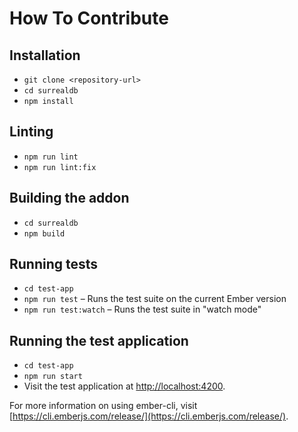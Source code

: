 # How To Contribute

## Installation

* `git clone <repository-url>`
* `cd surrealdb`
* `npm install`

## Linting

* `npm run lint`
* `npm run lint:fix`

## Building the addon

* `cd surrealdb`
* `npm build`

## Running tests

* `cd test-app`
* `npm run test` – Runs the test suite on the current Ember version
* `npm run test:watch` – Runs the test suite in "watch mode"

## Running the test application

* `cd test-app`
* `npm run start`
* Visit the test application at [http://localhost:4200](http://localhost:4200).

For more information on using ember-cli, visit [https://cli.emberjs.com/release/](https://cli.emberjs.com/release/).
